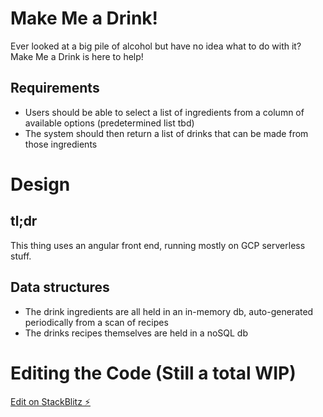 # Make Me a Drink!
Ever looked at a big pile of alcohol but have no idea what to do with it? Make Me a Drink is here to help!

## Requirements

*   Users should be able to select a list of ingredients from a column of available options (predetermined list tbd)
*   The system should then return a list of drinks that can be made from those ingredients

# Design
## tl;dr
This thing uses an angular front end, running mostly on GCP serverless stuff.

## Data structures
*   The drink ingredients are all held in an in-memory db, auto-generated periodically from a scan of recipes
*   The drinks recipes themselves are held in a noSQL db

# Editing the Code (Still a total WIP)
[Edit on StackBlitz ⚡️](https://stackblitz.com/edit/angular-hets6j)
